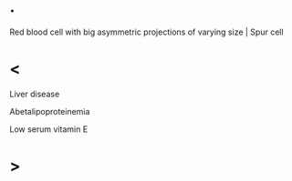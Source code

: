 # .

Red blood cell with big asymmetric projections of varying size | Spur cell

# <

Liver disease

Abetalipoproteinemia

Low serum vitamin E

# >
